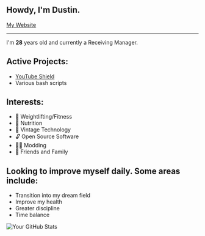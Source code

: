 ## Howdy, I'm **Dustin**.

[My Website](https://dustinp.me/index2.html)
<!--
**kirigaine/kirigaine** is a ✨ _special_ ✨ repository because its `README.md` (this file) appears on your GitHub profile.

Here are some ideas to get you started:

- 🔭 I’m currently working on ...
- 🌱 I’m currently learning ...
- 👯 I’m looking to collaborate on ...
- 🤔 I’m looking for help with ...
- 💬 Ask me about ...
- 📫 How to reach me: ...
- 😄 Pronouns: ...
- ⚡ Fun fact: ...
-->

---
I'm **28** years old and currently a Receiving Manager.

## Active Projects:
- [YouTube Shield](https://github.com/kirigaine/YouTube-Shield)
- Various bash scripts

## Interests:
- 💪 Weightlifting/Fitness 
- 🥚 Nutrition 
- 💾 Vintage Technology 
- 🔓 Open Source Software 
- 🏴‍☠️ Modding 
- 🖖 Friends and Family 

## Looking to improve myself daily. Some areas include:
 - Transition into my dream field
 - Improve my health
 - Greater discipline
 - Time balance

![Your GitHub Stats](https://github-readme-stats.vercel.app/api?username=kirigaine&show_icons=true&theme=dark)

